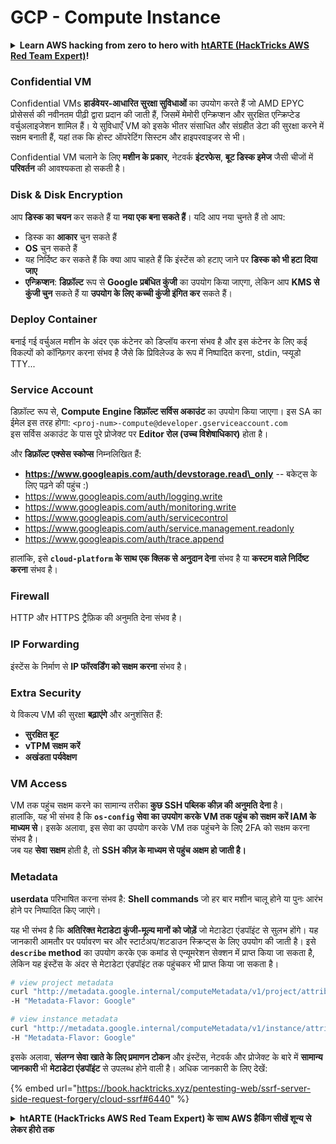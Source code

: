 # GCP - Compute Instance

<details>

<summary><strong>Learn AWS hacking from zero to hero with</strong> <a href="https://training.hacktricks.xyz/courses/arte"><strong>htARTE (HackTricks AWS Red Team Expert)</strong></a><strong>!</strong></summary>

अन्य तरीके HackTricks का समर्थन करने के लिए:

* यदि आप चाहते हैं कि आपकी **कंपनी का विज्ञापन HackTricks में दिखाई दे** या **HackTricks को PDF में डाउनलोड करें**, तो [**सब्सक्रिप्शन प्लान्स**](https://github.com/sponsors/carlospolop) देखें!
* [**आधिकारिक PEASS & HackTricks स्वैग**](https://peass.creator-spring.com) प्राप्त करें
* [**The PEASS Family**](https://opensea.io/collection/the-peass-family) की खोज करें, हमारा विशेष [**NFTs**](https://opensea.io/collection/the-peass-family) संग्रह
* 💬 [**Discord group**](https://discord.gg/hRep4RUj7f) में **शामिल हों** या [**telegram group**](https://t.me/peass) में या **Twitter** 🐦 पर **मुझे फॉलो** करें [**@carlospolopm**](https://twitter.com/carlospolopm)**.**
* **HackTricks** के [**github repos**](https://github.com/carlospolop/hacktricks) और [**HackTricks Cloud**](https://github.com/carlospolop/hacktricks-cloud) में PRs सबमिट करके अपनी हैकिंग ट्रिक्स शेयर करें।

</details>

### Confidential VM

Confidential VMs **हार्डवेयर-आधारित सुरक्षा सुविधाओं** का उपयोग करते हैं जो AMD EPYC प्रोसेसर्स की नवीनतम पीढ़ी द्वारा प्रदान की जाती हैं, जिसमें मेमोरी एन्क्रिप्शन और सुरक्षित एन्क्रिप्टेड वर्चुअलाइजेशन शामिल हैं। ये सुविधाएँ VM को इसके भीतर संसाधित और संग्रहीत डेटा की सुरक्षा करने में सक्षम बनाती हैं, यहां तक कि होस्ट ऑपरेटिंग सिस्टम और हाइपरवाइजर से भी।

Confidential VM चलाने के लिए **मशीन के प्रकार**, नेटवर्क **इंटरफेस**, **बूट डिस्क इमेज** जैसी चीजों में **परिवर्तन** की आवश्यकता हो सकती है।

### Disk & Disk Encryption

आप **डिस्क का चयन** कर सकते हैं या **नया एक बना सकते हैं**। यदि आप नया चुनते हैं तो आप:

* डिस्क का **आकार** चुन सकते हैं
* **OS** चुन सकते हैं
* यह निर्दिष्ट कर सकते हैं कि क्या आप चाहते हैं कि इंस्टेंस को हटाए जाने पर **डिस्क को भी हटा दिया जाए**
* **एन्क्रिप्शन**: **डिफ़ॉल्ट** रूप से **Google प्रबंधित कुंजी** का उपयोग किया जाएगा, लेकिन आप **KMS से कुंजी चुन** सकते हैं या **उपयोग के लिए कच्ची कुंजी इंगित कर** सकते हैं।

### Deploy Container

बनाई गई वर्चुअल मशीन के अंदर एक कंटेनर को डिप्लॉय करना संभव है और इस कंटेनर के लिए कई विकल्पों को कॉन्फ़िगर करना संभव है जैसे कि प्रिविलेज्ड के रूप में निष्पादित करना, stdin, प्स्यूडो TTY...

### Service Account

डिफ़ॉल्ट रूप से, **Compute Engine डिफ़ॉल्ट सर्विस अकाउंट** का उपयोग किया जाएगा। इस SA का ईमेल इस तरह होगा: `<proj-num>-compute@developer.gserviceaccount.com`\
इस सर्विस अकाउंट के पास पूरे प्रोजेक्ट पर **Editor रोल (उच्च विशेषाधिकार)** होता है।

और **डिफ़ॉल्ट एक्सेस स्कोप्स** निम्नलिखित हैं:

* **https://www.googleapis.com/auth/devstorage.read\_only** -- बकेट्स के लिए पढ़ने की पहुंच :)
* https://www.googleapis.com/auth/logging.write
* https://www.googleapis.com/auth/monitoring.write
* https://www.googleapis.com/auth/servicecontrol
* https://www.googleapis.com/auth/service.management.readonly
* https://www.googleapis.com/auth/trace.append

हालांकि, इसे **`cloud-platform` के साथ एक क्लिक से अनुदान देना** संभव है या **कस्टम वाले निर्दिष्ट करना** संभव है।

### Firewall

HTTP और HTTPS ट्रैफ़िक की अनुमति देना संभव है।

### IP Forwarding

इंस्टेंस के निर्माण से **IP फॉरवर्डिंग को सक्षम करना** संभव है।

### Extra Security

ये विकल्प VM की सुरक्षा **बढ़ाएंगे** और अनुशंसित हैं:

* **सुरक्षित बूट**
* **vTPM सक्षम करें**
* **अखंडता पर्यवेक्षण**

### VM Access

VM तक पहुंच सक्षम करने का सामान्य तरीका **कुछ SSH पब्लिक कीज़ की अनुमति देना** है।\
हालांकि, यह भी संभव है कि **`os-config` सेवा का उपयोग करके VM तक पहुंच को सक्षम करें IAM के माध्यम से**। इसके अलावा, इस सेवा का उपयोग करके VM तक पहुंचने के लिए 2FA को सक्षम करना संभव है।\
जब यह **सेवा** **सक्षम** होती है, तो **SSH कीज़ के माध्यम से पहुंच अक्षम हो जाती है।**

### Metadata

**userdata** परिभाषित करना संभव है: **Shell commands** जो हर बार मशीन चालू होने या पुनः आरंभ होने पर निष्पादित किए जाएंगे।

यह भी संभव है कि **अतिरिक्त मेटाडेटा कुंजी-मूल्य मानों को जोड़ें** जो मेटाडेटा एंडपॉइंट से सुलभ होंगे। यह जानकारी आमतौर पर पर्यावरण चर और स्टार्टअप/शटडाउन स्क्रिप्ट्स के लिए उपयोग की जाती है। इसे **`describe` method** का उपयोग करके एक कमांड से एन्यूमरेशन सेक्शन में प्राप्त किया जा सकता है, लेकिन यह इंस्टेंस के अंदर से मेटाडेटा एंडपॉइंट तक पहुंचकर भी प्राप्त किया जा सकता है।
```bash
# view project metadata
curl "http://metadata.google.internal/computeMetadata/v1/project/attributes/?recursive=true&alt=text" \
-H "Metadata-Flavor: Google"

# view instance metadata
curl "http://metadata.google.internal/computeMetadata/v1/instance/attributes/?recursive=true&alt=text" \
-H "Metadata-Flavor: Google"
```
इसके अलावा, **संलग्न सेवा खाते के लिए प्रमाणन टोकन** और इंस्टेंस, नेटवर्क और प्रोजेक्ट के बारे में **सामान्य जानकारी** भी **मेटाडेटा एंडपॉइंट** से उपलब्ध होने वाली है। अधिक जानकारी के लिए देखें:

{% embed url="https://book.hacktricks.xyz/pentesting-web/ssrf-server-side-request-forgery/cloud-ssrf#6440" %}

<details>

<summary><strong>htARTE (HackTricks AWS Red Team Expert) के साथ AWS हैकिंग सीखें शून्य से लेकर हीरो तक</strong></summary>

HackTricks का समर्थन करने के अन्य तरीके:

* यदि आप चाहते हैं कि आपकी **कंपनी का विज्ञापन HackTricks में दिखाई दे** या **HackTricks को PDF में डाउनलोड करें** तो [**सब्सक्रिप्शन प्लान्स**](https://github.com/sponsors/carlospolop) देखें!
* [**आधिकारिक PEASS & HackTricks स्वैग**](https://peass.creator-spring.com) प्राप्त करें
* [**The PEASS Family**](https://opensea.io/collection/the-peass-family) की खोज करें, हमारा विशेष [**NFTs**](https://opensea.io/collection/the-peass-family) संग्रह
* 💬 [**Discord group**](https://discord.gg/hRep4RUj7f) में **शामिल हों** या [**telegram group**](https://t.me/peass) में या **Twitter** पर 🐦 [**@carlospolopm**](https://twitter.com/carlospolopm) को **फॉलो करें**।
* **HackTricks** के [**github repos**](https://github.com/carlospolop/hacktricks) और [**HackTricks Cloud**](https://github.com/carlospolop/hacktricks-cloud) में PRs सबमिट करके अपनी हैकिंग ट्रिक्स साझा करें।

</details>
